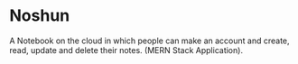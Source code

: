 # Noshun
A Notebook on the cloud in which people can make an account and create, read, update and delete their notes.
(MERN Stack Application).
